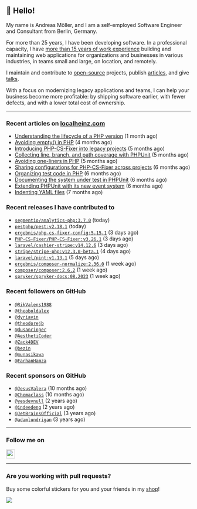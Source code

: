 ## :wave: Hello!

My name is Andreas Möller, and I am a self-employed Software Engineer and Consultant from Berlin, Germany.

For more than 25 years, I have been developing software. In a professional capacity, I have [more than 15 years of work experience](https://localheinz.com/work-experience/) building and maintaining web applications for organizations and businesses in various industries, in teams small and large, on location, and remotely.

I maintain and contribute to [open-source](https://localheinz.com/open-source/) projects, publish [articles](https://localheinz.com/articles/), and give [talks](https://localheinz.com/talks).

With a focus on modernizing legacy applications and teams, I can help your business become more profitable: by shipping software earlier, with fewer defects, and with a lower total cost of ownership.

<hr>

### Recent articles on [localheinz.com](https://localheinz.com/articles/)

- [Understanding the lifecycle of a PHP version](https://localheinz.com/articles/2023/07/16/understanding-the-lifecycle-of-a-php-version/) (1 month ago)
- [Avoiding empty() in PHP](https://localheinz.com/articles/2023/05/10/avoiding-empty-in-php/) (4 months ago)
- [Introducing PHP-CS-Fixer into legacy projects](https://localheinz.com/articles/2023/04/10/introducing-php-cs-fixer-into-legacy-projects/) (5 months ago)
- [Collecting line, branch, and path coverage with PHPUnit](https://localheinz.com/articles/2023/03/22/collecting-line-branch-and-path-coverage-with-phpunit/) (5 months ago)
- [Avoiding one-liners in PHP](https://localheinz.com/articles/2023/03/18/avoiding-one-liners-in-php/) (5 months ago)
- [Sharing configurations for PHP-CS-Fixer across projects](https://localheinz.com/articles/2023/03/10/sharing-configurations-for-php-cs-fixer-across-projects/) (6 months ago)
- [Organizing test code in PHP](https://localheinz.com/articles/2023/03/03/organizing-test-code-in-php/) (6 months ago)
- [Documenting the system under test in PHPUnit](https://localheinz.com/articles/2023/02/22/documenting-the-system-under-test-in-phpunit/) (6 months ago)
- [Extending PHPUnit with its new event system](https://localheinz.com/articles/2023/02/14/extending-phpunit-with-its-new-event-system/) (6 months ago)
- [Indenting YAML files](https://localheinz.com/articles/2023/02/06/indenting-yaml-files/) (7 months ago)

### Recent releases I have contributed to

- [`segmentio/analytics-php:3.7.0`](https://github.com/segmentio/analytics-php/releases/tag/3.7.0) (today)
- [`pestphp/pest:v2.18.1`](https://github.com/pestphp/pest/releases/tag/v2.18.1) (today)
- [`ergebnis/php-cs-fixer-config:5.15.1`](https://github.com/ergebnis/php-cs-fixer-config/releases/tag/5.15.1) (3 days ago)
- [`PHP-CS-Fixer/PHP-CS-Fixer:v3.26.1`](https://github.com/PHP-CS-Fixer/PHP-CS-Fixer/releases/tag/v3.26.1) (3 days ago)
- [`laravel/cashier-stripe:v14.12.6`](https://github.com/laravel/cashier-stripe/releases/tag/v14.12.6) (3 days ago)
- [`stripe/stripe-php:v12.3.0-beta.1`](https://github.com/stripe/stripe-php/releases/tag/v12.3.0-beta.1) (4 days ago)
- [`laravel/pint:v1.13.1`](https://github.com/laravel/pint/releases/tag/v1.13.1) (5 days ago)
- [`ergebnis/composer-normalize:2.36.0`](https://github.com/ergebnis/composer-normalize/releases/tag/2.36.0) (1 week ago)
- [`composer/composer:2.6.2`](https://github.com/composer/composer/releases/tag/2.6.2) (1 week ago)
- [`spryker/spryker-docs:08.2023`](https://github.com/spryker/spryker-docs/releases/tag/08.2023) (1 week ago)

### Recent followers on GitHub

- [`@RikValens1988`](https://github.com/RikValens1988)
- [`@theoboldalex`](https://github.com/theoboldalex)
- [`@dyriavin`](https://github.com/dyriavin)
- [`@theodorejb`](https://github.com/theodorejb)
- [`@dusanringer`](https://github.com/dusanringer)
- [`@AesthetiCoder`](https://github.com/AesthetiCoder)
- [`@Zack4DEV`](https://github.com/Zack4DEV)
- [`@bezin`](https://github.com/bezin)
- [`@munasikawa`](https://github.com/munasikawa)
- [`@FarhanHamza`](https://github.com/FarhanHamza)

### Recent sponsors on GitHub

- [`@JesusValera`](https://github.com/JesusValera) (10 months ago)
- [`@Chemaclass`](https://github.com/Chemaclass) (10 months ago)
- [`@yesdevnull`](https://github.com/yesdevnull) (2 years ago)
- [`@indeedeng`](https://github.com/indeedeng) (2 years ago)
- [`@JetBrainsOfficial`](https://github.com/JetBrainsOfficial) (3 years ago)
- [`@adamlundrigan`](https://github.com/adamlundrigan) (3 years ago)

<hr>

### Follow me on

<p>
    <a target="_blank" href="https://twitter.com/intent/follow?screen_name=localheinz" title="Follow @localheinz on Twitter"><img src="https://cdn.jsdelivr.net/npm/simple-icons@3.9.0/icons/twitter.svg" width="24px" height="24px"></a>
</p>

<hr>

### Are you working with pull requests?

Buy some colorful stickers for you and your friends in my <a target="_blank" href="https://shop.localheinz.com" title="shop.localheinz.com">shop</a>!

[![](https://localheinz.com/permanent/img/localheinz/localheinz)](https://localheinz.com/permanent/url/localheinz/localheinz)
